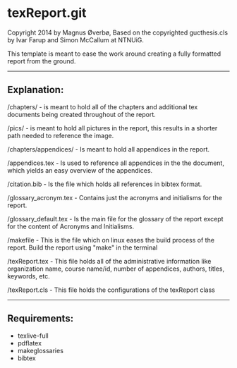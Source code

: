 texReport.git
=============

Copyright 2014 by Magnus Øverbø,
Based on the copyrighted gucthesis.cls by Ivar Farup and Simon McCallum at NTNUiG.

This template is meant to ease the work around creating a fully formatted
report from the ground.

------------------------
Explanation:
------------------------
/chapters/ - is meant to hold all of the chapters and additional tex documents 
being created throughout of the report.

/pics/ - is meant to hold all pictures in the report, this results in a
shorter path needed to reference the image.

/chapters/appendices/ - Is meant to hold all appendices in the report.

/appendices.tex - Is used to reference all appendices in the the document, which
yields an easy overview of the appendices.

/citation.bib - Is the file which holds all references in bibtex format.

/glossary_acronym.tex - Contains just the acronyms and initialisms for the
report.

/glossary_default.tex - Is the main file for the glossary of the report except
for the content of Acronyms and Initialisms.

/makefile - This is the file which on linux eases the build process of the
report. Build the report using "make" in the terminal

/texReport.tex - This file holds all of the administrative information like
organization name, course name/id, number of appendices, authors, titles,
keywords, etc.

/texReport.cls - This file holds the configurations of the texReport class

------------------------
Requirements:
------------------------
+ texlive-full
+ pdflatex
+ makeglossaries
+ bibtex

